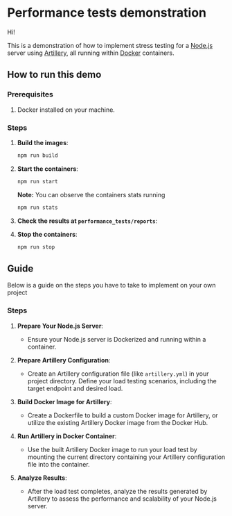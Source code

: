 # Performance tests demonstration

Hi!

This is a demonstration of how to implement stress testing for a [Node.js](https://nodejs.org/en) server using [Artillery](https://www.artillery.io/), all running within [Docker](https://www.docker.com/) containers.

## How to run this demo

### Prerequisites

1. Docker installed on your machine.

### Steps

1. **Build the images**:

   ```sh
   npm run build
   ```

2. **Start the containers**:

   ```sh
   npm run start
   ```

   **Note:** You can observe the containers stats running

   ```sh
   npm run stats
   ```

3. **Check the results at `performance_tests/reports`**:

4. **Stop the containers**:
   ```sh
   npm run stop
   ```

## Guide

Below is a guide on the steps you have to take to implement on your own project

### Steps

1. **Prepare Your Node.js Server**:

   - Ensure your Node.js server is Dockerized and running within a container.

2. **Prepare Artillery Configuration**:

   - Create an Artillery configuration file (like `artillery.yml`) in your project directory. Define your load testing scenarios, including the target endpoint and desired load.

3. **Build Docker Image for Artillery**:

   - Create a Dockerfile to build a custom Docker image for Artillery, or utilize the existing Artillery Docker image from the Docker Hub.

4. **Run Artillery in Docker Container**:

   - Use the built Artillery Docker image to run your load test by mounting the current directory containing your Artillery configuration file into the container.

5. **Analyze Results**:
   - After the load test completes, analyze the results generated by Artillery to assess the performance and scalability of your Node.js server.

